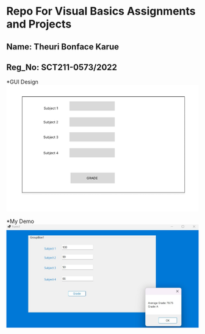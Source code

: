 # Repo For Visual Basics Assignments and Projects 

## Name: Theuri Bonface Karue 
## Reg_No: SCT211-0573/2022

*GUI Design 
![GUI](GUI_Grade.png)

*My Demo
![App_Demo](App_Demo.jpeg)
